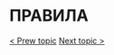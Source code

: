 # ПРАВИЛА

[< Prew topic](https://github.com/CrappyCodeMaker/ECCENTEX-KNOWLEGE/blob/main/Content/1%20Start%20work/README.md) [Next topic >](https://github.com/CrappyCodeMaker/ECCENTEX-KNOWLEGE/tree/main/Content/3%20Business%20Objects)